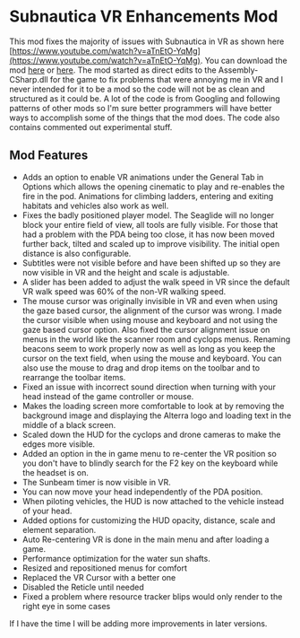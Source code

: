 # Subnautica VR Enhancements Mod
This mod fixes the majority of issues with Subnautica in VR as shown here [https://www.youtube.com/watch?v=aTnEtO-YqMg](https://www.youtube.com/watch?v=aTnEtO-YqMg). You can download the mod [here](https://github.com/IWhoI/SubnauticaVREnhancements/releases) or [here](https://www.nexusmods.com/subnautica/mods/173?tab=description). The mod started as direct edits to the Assembly-CSharp.dll for the game to fix problems that were annoying me in VR and I never intended for it to be a mod so the code will not be as clean and structured as it could be. A lot of the code is from Googling and following patterns of other mods so I'm sure better programmers will have better ways to accomplish some of the things that the mod does. The code also contains commented out experimental stuff.

## Mod Features
- Adds an option to enable VR animations under the General Tab in Options which allows the opening cinematic to play and re-enables the fire in the pod. Animations for climbing ladders, entering and exiting habitats and vehicles also work as well.
- Fixes the badly positioned player model. The Seaglide will no longer block your entire field of view, all tools are fully visible. For those that had a problem with the PDA being too close, it has now been moved further back, tilted and scaled up to improve visibility. The initial open distance is also configurable.
- Subtitles were not visible before and have been shifted up so they are now visible in VR and the height and scale is adjustable.
- A slider has been added to adjust the walk speed in VR since the default VR walk speed was 60% of the non-VR walking speed.
- The mouse cursor was originally invisible in VR and even when using the gaze based cursor, the alignment of the cursor was wrong. I made the cursor visible when using mouse and keyboard and not using the gaze based cursor option. Also fixed the cursor alignment issue on menus in the world like the scanner room and cyclops menus. Renaming beacons seem to work properly now as well as long as you keep the cursor on the text field, when using the mouse and keyboard. You can also use the mouse to drag and drop items on the toolbar and to rearrange the toolbar items.
- Fixed an issue with incorrect sound direction when turning with your head instead of the game controller or mouse.
- Makes the loading screen more comfortable to look at by removing the background image and displaying the Alterra logo and loading text in the middle of a black screen.
- Scaled down the HUD for the cyclops and drone cameras to make the edges more visible.
- Added an option in the in game menu to re-center the VR position so you don't have to blindly search for the F2 key on the keyboard while the headset is on.
- The Sunbeam timer is now visible in VR.
- You can now move your head independently of the PDA position.
- When piloting vehicles, the HUD is now attached to the vehicle instead of your head.
- Added options for customizing the HUD opacity, distance, scale and element separation.
- Auto Re-centering VR is done in the main menu and after loading a game.
- Performance optimization for the water sun shafts.
- Resized and repositioned menus for comfort
- Replaced the VR Cursor with a better one
- Disabled the Reticle until needed
- Fixed a problem where resource tracker blips would only render to the right eye in some cases

If I have the time I will be adding more improvements in later versions.
